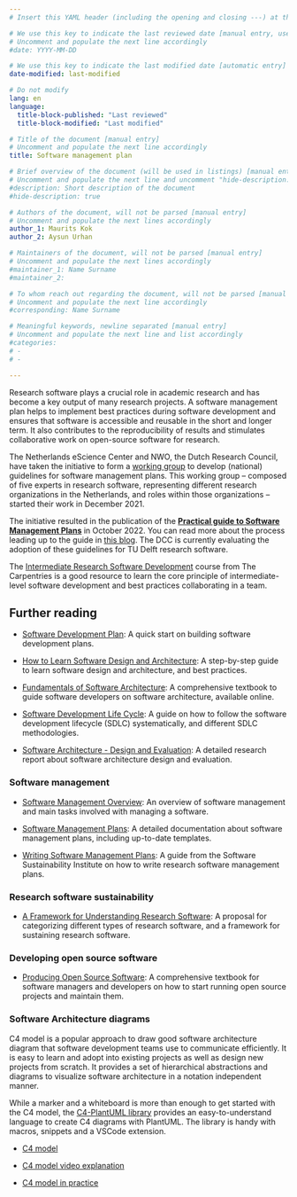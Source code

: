 ```yaml
---
# Insert this YAML header (including the opening and closing ---) at the beginning of the document and fill it out accordingly

# We use this key to indicate the last reviewed date [manual entry, use YYYY-MM-DD]
# Uncomment and populate the next line accordingly
#date: YYYY-MM-DD

# We use this key to indicate the last modified date [automatic entry]
date-modified: last-modified

# Do not modify
lang: en
language: 
  title-block-published: "Last reviewed"
  title-block-modified: "Last modified"

# Title of the document [manual entry]
# Uncomment and populate the next line accordingly
title: Software management plan

# Brief overview of the document (will be used in listings) [manual entry]
# Uncomment and populate the next line and uncomment "hide-description: true".
#description: Short description of the document
#hide-description: true

# Authors of the document, will not be parsed [manual entry]
# Uncomment and populate the next lines accordingly
author_1: Maurits Kok
author_2: Aysun Urhan

# Maintainers of the document, will not be parsed [manual entry]
# Uncomment and populate the next lines accordingly
#maintainer_1: Name Surname
#maintainer_2:

# To whom reach out regarding the document, will not be parsed [manual entry]
# Uncomment and populate the next line accordingly
#corresponding: Name Surname

# Meaningful keywords, newline separated [manual entry]
# Uncomment and populate the next line and list accordingly
#categories: 
# - 
# - 

---
```


Research software plays a crucial role in academic research and has become a key output of many research projects. A software management plan helps to implement best practices during software development and ensures that software is accessible and reusable in the short and longer term. It also contributes to the reproducibility of results and stimulates collaborative work on open-source software for research. 

The Netherlands eScience Center and NWO, the Dutch Research Council, have taken the initiative to form a [working group](https://www.esciencecenter.nl/national-guidelines-for-software-management-plans/) to develop (national) guidelines for software management plans. This working group – composed of five experts in research software, representing different research organizations in the Netherlands, and roles within those organizations – started their work in December 2021.

The initiative resulted in the publication of the [**Practical guide to Software Management Plans**](https://zenodo.org/record/7248877) in October 2022. You can read more about the process leading up to the guide in [this blog](https://blog.esciencecenter.nl/how-to-manage-your-software-327c8ac8a937). The DCC is currently evaluating the adoption of these guidelines for TU Delft research software.

The [Intermediate Research Software Development](https://carpentries-incubator.github.io/python-intermediate-development/) course from The Carpentries is a good resource to learn the core principle of intermediate-level software development and best practices collaborating in a team.

## Further reading

* [Software Development Plan](https://doit.software/blog/software-development-plan): A quick start on building software development plans.

* [How to Learn Software Design and Architecture](https://khalilstemmler.com/articles/software-design-architecture/full-stack-software-design): A step-by-step guide to learn software design and architecture, and best practices. 

* [Fundamentals of Software Architecture](https://tudelft.on.worldcat.org/oclc/1129469149): A comprehensive textbook to guide software developers on software architecture, available online.

* [Software Development Life Cycle](https://resources.github.com/software-development/what-is-sdlc/): A guide on how to follow the software development lifecycle (SDLC) systematically, and different SDLC methodologies.

* [Software Architecture - Design and Evaluation](https://www.diva-portal.org/smash/get/diva2:838171/FULLTEXT01.pdf): A detailed research report about software architecture design and evaluation.

### Software management
* [Software Management Overview](https://acqnotes.com/acqnote/careerfields/software-management-overview): An overview of software management and main tasks involved with managing a software.

* [Software Management Plans](https://forschungsdaten.info/praxis-kompakt/english-pages/software-management-plans/): A detailed documentation about software management plans, including up-to-date templates. 

* [Writing Software Management Plans](https://www.software.ac.uk/software-management-plans): A guide from the Software Sustainability Institute on how to write research software management plans.

### Research software sustainability
* [A Framework for Understanding Research Software](https://doi.org/10.5281/zenodo.4988277 ): A proposal for categorizing different types of research software, and a framework for sustaining research software.

### Developing open source software

* [Producing Open Source Software](https://producingoss.com/en/producingoss-letter.pdf): A comprehensive textbook for software managers and developers on how to start running open source projects and maintain them.

### Software Architecture diagrams

C4 model is a popular approach to draw good software architecture diagram that software development teams use to communicate efficiently. It is easy to learn and adopt into existing projects as well as design new projects from scratch. It provides a set of hierarchical abstractions and diagrams to visualize software architecture in a notation independent manner. 

While a marker and a whiteboard is more than enough to get started with the C4 model, the [C4-PlantUML library](https://github.com/plantuml-stdlib/C4-PlantUML) provides an easy-to-understand language to create C4 diagrams with PlantUML. The library is handy with macros, snippets and a VSCode extension.

* [C4 model](https://c4model.com/)

* [C4 model video explanation](https://www.youtube.com/watch?v=x2-rSnhpw0g)

* [C4 model in practice](https://lukemerrett.com/c4-diagrams-as-code-architectural-joy/)
